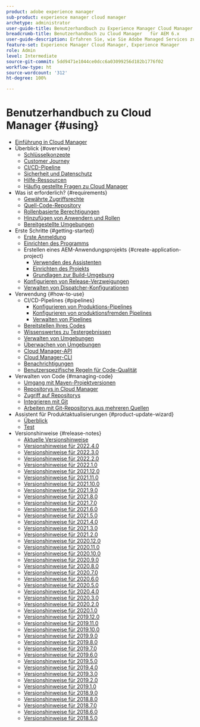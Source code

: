 ```yaml
---
product: adobe experience manager
sub-product: experience manager cloud manager
archetype: administrator
user-guide-title: Benutzerhandbuch zu Experience Manager Cloud Manager
breadcrumb-title: Benutzerhandbuch zu Cloud Manager   für AEM 6.x
user-guide-description: Erfahren Sie, wie Sie Adobe Managed Services zur Selbstverwaltung von Experience Manager in der Cloud nutzen können.
feature-set: Experience Manager Cloud Manager, Experience Manager
role: Admin
level: Intermediate
source-git-commit: 5dd9471e1044ce0dcc6a03099256d182b1776f02
workflow-type: ht
source-wordcount: '312'
ht-degree: 100%

---
```



# Benutzerhandbuch zu Cloud Manager {#using}

+ [Einführung in Cloud Manager](introduction-to-cloud-manager.md)
+ Überblick {#overview}
   + [Schlüsselkonzepte](key-concepts.md)
   + [Customer Journey](customer-journey.md)
   + [CI/CD-Pipeline](ci-cd-pipeline.md)
   + [Sicherheit und Datenschutz](security-and-privacy.md)
   + [Hilfe-Ressourcen](help-resources.md)
   + [Häufig gestellte Fragen zu Cloud Manager](cloud-manager-faqs.md)
+ Was ist erforderlich? {#requirements}
   + [Gewährte Zugriffsrechte](access-rights-granted.md)
   + [Quell-Code-Repository](source-code-repository.md)
   + [Rollenbasierte Berechtigungen](role-based-permissions.md)
   + [Hinzufügen von Anwendern und Rollen](setting-up-users-and-roles.md)
   + [Bereitgestellte Umgebungen](environments-provisioned.md)
+ Erste Schritte {#getting-started}
   + [Erste Anmeldung](first-time-login.md)
   + [Einrichten des Programms](setting-up-program.md)
   + Erstellen eines AEM-Anwendungsprojekts {#create-application-project}
      + [Verwenden des Assistenten](using-the-wizard.md)
      + [Einrichten des Projekts](setting-up-project.md)
      + [Grundlagen zur Build-Umgebung](build-environment-details.md)
   + [Konfigurieren von Release-Verzweigungen](configure-your-release-branches.md)
   + [Verwalten von Dispatcher-Konfigurationen](dispatcher-configurations.md)
+ Verwendung {#how-to-use}
   + CI/CD-Pipelines {#pipelines}
      + [Konfigurieren von Produktions-Pipelines](configuring-production-pipelines.md)
      + [Konfigurieren von produktionsfremden Pipelines](configuring-non-production-pipelines.md)
      + [Verwalten von Pipelines](managing-pipelines.md)
   + [Bereitstellen Ihres Codes](deploying-code.md)
   + [Wissenswertes zu Testergebnissen](understand-your-test-results.md)
   + [Verwalten von Umgebungen](manage-your-environment.md)
   + [Überwachen von Umgebungen](monitor-your-environments.md)
   + [Cloud Manager-API](https://www.adobe.io/apis/experiencecloud/cloud-manager/docs.html)
   + [Cloud Manager-CLI](https://github.com/adobe/aio-cli-plugin-cloudmanager/blob/main/README.md)
   + [Benachrichtigungen](notifications.md)
   + [Benutzerspezifische Regeln für Code-Qualität](custom-code-quality-rules.md)
+ Verwalten von Code {#managing-code}
   + [Umgang mit Maven-Projektversionen](activating-maven-project.md)
   + [Repositorys in Cloud Manager](cloud-manager-repositories.md)
   + [Zugriff auf Repositorys](accessing-repos.md)
   + [Integrieren mit Git](setup-cloud-manager-git-integration.md)
   + [Arbeiten mit Git-Repositorys aus mehreren Quellen](/help/using/working-with-multiple-source-git-repos.md)
+ Assistent für Produktaktualisierungen {#product-update-wizard}
   + [Überblick](overview-productupdate-wizard.md)
   + [Test](evaluation.md)
+ Versionshinweise {#release-notes}
   + [Aktuelle Versionshinweise](release-notes-current.md)
   + [Versionshinweise für 2022.4.0](release-notes-2022-4-0.md)
   + [Versionshinweise für 2022.3.0](release-notes-2022-3-0.md)
   + [Versionshinweise für 2022.2.0](release-notes-2022-2-0.md)
   + [Versionshinweise für 2022.1.0](release-notes-2022-1-0.md)
   + [Versionshinweise für 2021.12.0](release-notes-2021-12-0.md)
   + [Versionshinweise für 2021.11.0](release-notes-2021-11-0.md)
   + [Versionshinweise für 2021.10.0](release-notes-2021-10-0.md)
   + [Versionshinweise für 2021.9.0](release-notes-2021-9-0.md)
   + [Versionshinweise für 2021.8.0](release-notes-2021-8-0.md)
   + [Versionshinweise für 2021.7.0](release-notes-2021-7-0.md)
   + [Versionshinweise für 2021.6.0](release-notes-2021-6-0.md)
   + [Versionshinweise für 2021.5.0](release-notes-2021-5-0.md)
   + [Versionshinweise für 2021.4.0](release-notes-2021-4-0.md)
   + [Versionshinweise für 2021.3.0](release-notes-2021-3-0.md)
   + [Versionshinweise für 2021.2.0](release-notes-2021-2-0.md)
   + [Versionshinweise für 2020.12.0](release-notes-2020-12-0.md)
   + [Versionshinweise für 2020.11.0](release-notes-2020-11-0.md)
   + [Versionshinweise für 2020.10.0](release-notes-2020-10-0.md)
   + [Versionshinweise für 2020.9.0](release-notes-2020-9-0.md)
   + [Versionshinweise für 2020.8.0](release-notes-2020-8-0.md)
   + [Versionshinweise für 2020.7.0](release-notes-2020-7-0.md)
   + [Versionshinweise für 2020.6.0](release-notes-2020-6-0.md)
   + [Versionshinweise für 2020.5.0](release-notes-2020-5-0.md)
   + [Versionshinweise für 2020.4.0](release-notes-2020-4-0.md)
   + [Versionshinweise für 2020.3.0](release-notes-2020-3-0.md)
   + [Versionshinweise für 2020.2.0](release-notes-2020-2-0.md)
   + [Versionshinweise für 2020.1.0](release-notes-2020-1-0.md)
   + [Versionshinweise für 2019.12.0](release-notes-2019-12-0.md)
   + [Versionshinweise für 2019.11.0](release-notes-2019-11-0.md)
   + [Versionshinweise für 2019.10.0](release-notes-2019-10-0.md)
   + [Versionshinweise für 2019.9.0](release-notes-2019-9-0.md)
   + [Versionshinweise für 2019.8.0](release-notes-2019-8-0.md)
   + [Versionshinweise für 2019.7.0](release-notes-2019-7-0.md)
   + [Versionshinweise für 2019.6.0](release-notes-2019-6-0.md)
   + [Versionshinweise für 2019.5.0](release-notes-2019-5-0.md)
   + [Versionshinweise für 2019.4.0](release-notes-2019-4-0.md)
   + [Versionshinweise für 2019.3.0](release-notes-2019-3-0.md)
   + [Versionshinweise für 2019.2.0](release-notes-2019-2-0.md)
   + [Versionshinweise für 2019.1.0](release-notes-2019-1-0.md)
   + [Versionshinweise für 2018.9.0](release-notes-2018-9-0.md)
   + [Versionshinweise für 2018.8.0](release-notes-2018-8-0.md)
   + [Versionshinweise für 2018.7.0](release-notes-2018-7-0.md)
   + [Versionshinweise für 2018.6.0](release-notes-2018-6-0.md)
   + [Versionshinweise für 2018.5.0](release-notes-2018-5-0.md)
